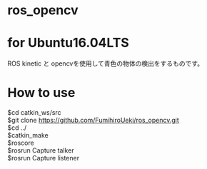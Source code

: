 # ros_opencv  
  
# for Ubuntu16.04LTS  
ROS kinetic と opencvを使用して青色の物体の検出をするものです。  
  
# How to use  
$cd catkin_ws/src  
$git clone https://github.com/FumihiroUeki/ros_opencv.git  
$cd ../  
$catkin_make  
$roscore  
$rosrun Capture talker  
$rosrun Capture listener

